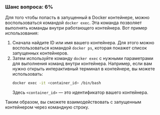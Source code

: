 ### Шанс вопроса: 6%

Для того чтобы попасть в запущенный в Docker контейнере, можно воспользоваться командой `docker exec`. Эта команда позволяет выполнять команды внутри работающего контейнера. Вот пример использования:

1. Сначала найдите ID или имя вашего контейнера. Для этого можно воспользоваться командой `docker ps`, которая покажет список запущенных контейнеров.
2. Затем используйте команду `docker exec` с нужными параметрами для выполнения команд внутри контейнера. Например, если вам нужно открыть интерактивный терминал в контейнере, вы можете использовать:
   ```bash
   docker exec -it <container_id> /bin/bash
   ```
   Здесь `<container_id>` — это идентификатор вашего контейнера.

Таким образом, вы сможете взаимодействовать с запущенным контейнером через командную строку.